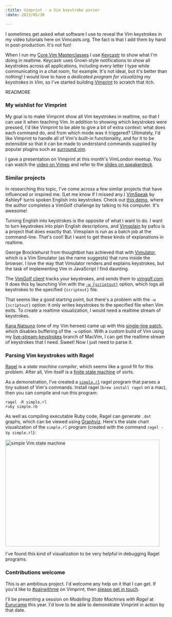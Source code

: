 ```yaml
--- 
:title: Vimprint - a Vim keystroke parser
:date: 2013/05/30

---
```


I sometimes get asked what software I use to reveal the Vim keystrokes in my video tutorials here on Vimcasts.org. The fact is that I add them by hand in post-production. It's not fun!

When I run my [Core Vim Masterclasses][class] I use [Keycastr][] to show what I'm doing in realtime. Keycastr uses Growl-style notifications to show all keystrokes across all applications, including every letter I type while communicating in a chat room, for example. It's not ideal, but it's better than nothing! I would love to have *a dedicated program for visualizing my keystrokes in Vim*, so I've started building [Vimprint][] to scratch that itch.

[class]: http://vimcasts.org/classes/core-vim
[Keycastr]: https://github.com/sdeken/keycastr/
[Vimprint]: https://github.com/nelstrom/vimprint


READMORE

### My wishlist for Vimprint

My goal is to make Vimprint show all Vim keystrokes in realtime, so that I can use it when teaching Vim. In addition to showing which keystrokes were pressed, I'd like Vimprint to be able to give a bit of extra context: what does each command do, and from which mode was it triggered? Ultimately, I'd like Vimprint to handle all of Vim's built-in functionality, and for it to be extensible so that it can be made to understand commands supplied by popular plugins such as [surround.vim][].

[surround.vim]: https://github.com/tpope/vim-surround

I gave a presentation on Vimprint at this month's VimLondon meetup. You can watch the [video on Vimeo][video] and refer to the [slides on speakerdeck][slides].

[video]: https://vimeo.com/67215273
[slides]: https://speakerdeck.com/nelstrom/vimprint-a-vim-keystroke-parser

### Similar projects

In researching this topic, I've come across a few similar projects that have influenced or inspired me. (Let me know if I missed any.) [VimSpeak][] by AshleyF turns spoken English into keystrokes. Check out [this demo][spoken-golf], where the author completes a VimGolf challenge by talking to his computer. It's awesome!

Turning English into keystrokes is the opposite of what I want to do. I want to turn keystrokes into plain English descriptions, and [Vimsplain][] by pafcu is a project that does exactly that. Vimsplain is run as a batch job at the command-line. That's cool! But I want to get these kinds of explanations in realtime.

George Brocklehurst from thoughtbot has achieved that with [Vimulator][], which is a Vim Simulator (as the name suggests) that runs inside the browser. I love the way that Vimulator renders and explains keystrokes, but the task of implementing Vim in JavaScript I find daunting.

The [VimGolf client][vimgolf-client] tracks your keystrokes, and sends them to [vimgolf.com][]. It does this by launching Vim with the [`-w {scriptout}`][scriptout] option, which logs all keystrokes to the specified `{scriptout}` file.

That seems like a good starting point, but there's a problem with the `-w {scriptout}` option: it only writes keystrokes to the specified file when Vim exits. To create a realtime visualization, I would need a realtime stream of keystrokes.

[Kana Natsuno][kana] (one of my Vim heroes) came up with this [single-line patch][patch], which disables buffering of the `-w` option. With a custom build of Vim using my [live-stream-keystrokes][fork] branch of MacVim, I can get the realtime stream of keystrokes that I need. Sweet! Now I just need to parse it.

[VimSpeak]: https://github.com/AshleyF/VimSpeak
[spoken-golf]: http://www.youtube.com/watch?v=qy84TYvXJbk
[Vimsplain]: https://github.com/pafcu/Vimsplain
[Vimulator]: https://github.com/thoughtbot/vimulator
[vimgolf-client]: https://github.com/igrigorik/vimgolf
[vimgolf.com]: http://www.vimgolf.com/
[scriptout]: http://vimdoc.sourceforge.net/htmldoc/starting.html#-w
[kana]: https://github.com/kana
[patch]: https://gist.github.com/kana/4202311
[fork]: https://github.com/nelstrom/macvim/commit/c65e7e650b806682152681c58078d29cb1904bfe

### Parsing Vim keystrokes with Ragel

[Ragel][ragel] is a *state machine compiler*, which seems like a good fit for this problem. After all, Vim itself is a [finite state machine][fsm] of sorts.

As a demonstration, I've created a [`simple.rl`][simple] ragel program that parses a tiny subset of Vim's commands. Install ragel (`brew install ragel` on a mac), then you can compile and run this program:

    ragel -R simple.rl
    ruby simple.rb

As well as compiling executable Ruby code, Ragel can generate `.dot` graphs, which can be viewed using [Graphviz][]. Here's the state chart visualization of the `simple.rl` program (created with the command `ragel -Vp simple.rl`):

<img src="http://vimcasts.org/images/blog/simple_state_transitions-large.png" width="480" height="333" alt="simple Vim state machine"/>

I've found this kind of visualization to be very helpful in debugging Ragel programs.

### Contributions welcome

This is an ambitious project. I'd welcome any help on it that I can get. If you'd like to [\#pairwithme][] on Vimprint, then [please get in touch](mailto:drew@vimcasts.org).

I'll be presenting a session on *Modelling State Machines with Ragel* at [Eurucamp][] this year. I'd love to be able to demonstrate Vimprint in action by that date.

[ragel]: http://www.complang.org/ragel/
[fsm]: https://en.wikipedia.org/wiki/Finite-state_machine
[simple]: https://github.com/nelstrom/vimprint/blob/9ad2faca4001bf6cc1282c2cb0a245f08d06422c/lib/ragel/simple.rl
[Graphviz]: http://www.graphviz.org/
[Eurucamp]: http://2013.eurucamp.org/speakers
[\#pairwithme]: http://www.pairprogramwith.me/
